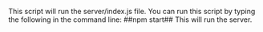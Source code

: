 This script will run the server/index.js file. You can run this script by typing the following in the command line:
##npm start##
This will run the server.
